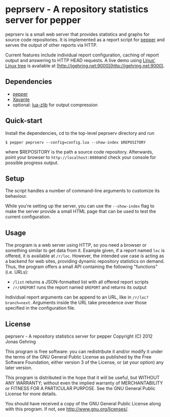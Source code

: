 peprserv - A repository statistics server for pepper
====================================================

peprserv is a small web server that provides statistics and graphs
for source code repositories. It is implemented as a report script for 
[pepper](http://scm-pepper.sourceforge.net) and serves the output of
other reports via HTTP.

Current features include individual report configuration, caching of
report output and answering to HTTP HEAD requests. A live demo using
[Linus' Linux tree](http://git.kernel.org/?p=linux/kernel/git/torvalds/linux.git)
is available at [http://jgehring.net:9000](http://jgehring.net:9000).


Dependencies
------------
-   [pepper](http://scm-pepper.sourceforge.net)
-   [Xavante](http://keplerproject.github.com/xavante/)
-   optional: [lua-zlib](https://github.com/brimworks/lua-zlib) for output
    compression 


Quick-start
-----------
Install the dependencies, cd to the top-level peprserv directory and run

	$ pepper peprserv --config=config.lua --show-index $REPOSITORY

where $REPOSITORY is the path a source code repository. Afterwards,
point your browser to `http://localhost:8080`and check your console for
possible progress output.


Setup
-----
The script handles a number of command-line arguments to customize
its behaviour. 

While you're setting up the server, you can use the `--show-index` flag
to make the server provide a small HTML page that can be used to test
the current configuration.


Usage
-----
The program is a web server using HTTP, so you need a browser or something
similar to get data from it. Example given, if a report named `loc` is
offered, it is available at `/r/loc`. However, the intended use case is
acting as a backend for web sites, providing dynamic repository statistics
on demand. Thus, the program offers a small API containing the following
"functions" (i.e. URLs):

-   `/list` returns a JSON-formatted list with all offered report scripts
-   `/r/$REPORT` runs the report named `$REPORT` and returns its output

Individual report arguments can be append to an URL, like in `/r/loc?branch=next`.
Arguments inside the URL take precedence over those specified in the
configuration file.


License
-------
peprserv - A repository statistics server for pepper
Copyright (C) 2012 Jonas Gehring

This program is free software: you can redistribute it and/or modify
it under the terms of the GNU General Public License as published by
the Free Software Foundation, either version 3 of the License, or
(at your option) any later version.

This program is distributed in the hope that it will be useful,
but WITHOUT ANY WARRANTY; without even the implied warranty of
MERCHANTABILITY or FITNESS FOR A PARTICULAR PURPOSE.  See the 
GNU General Public License for more details.

You should have received a copy of the GNU General Public License
along with this program.  If not, see <http://www.gnu.org/licenses/>.                                                                       
